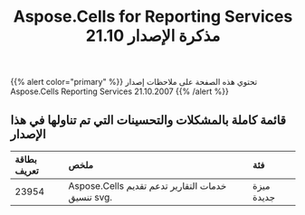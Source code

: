 ﻿---
title: Aspose.Cells for Reporting Services 21.10 مذكرة الإصدار
second_title: Aspose.Cells Reporting Services Documen
type: docs
url: /ar/reportingservices/aspose-cells-for-reporting-services-21-10-release-notes/
weight: 12
---
{{% alert color="primary" %}} 
تحتوي هذه الصفحة على ملاحظات إصدار Aspose.Cells Reporting Services 21.10.2007
{{% /alert %}} 
## **قائمة كاملة بالمشكلات والتحسينات التي تم تناولها في هذا الإصدار**
|**بطاقة تعريف**|**ملخص**|**فئة**|
|:- |:- |:- |
|23954 |Aspose.Cells خدمات التقارير تدعم تقديم تنسيق svg.|ميزة جديدة|
